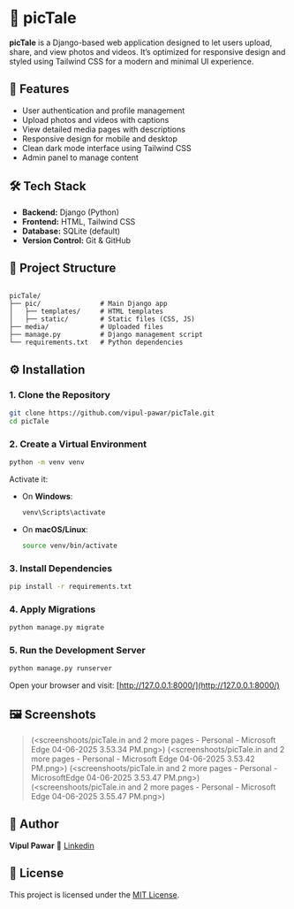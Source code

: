 # 📸 picTale

**picTale** is a Django-based web application designed to let users upload, share, and view photos and videos. It’s optimized for responsive design and styled using Tailwind CSS for a modern and minimal UI experience.

## 🚀 Features

- User authentication and profile management
- Upload photos and videos with captions
- View detailed media pages with descriptions
- Responsive design for mobile and desktop
- Clean dark mode interface using Tailwind CSS
- Admin panel to manage content

## 🛠️ Tech Stack

- **Backend:** Django (Python)
- **Frontend:** HTML, Tailwind CSS
- **Database:** SQLite (default)
- **Version Control:** Git & GitHub

## 📁 Project Structure

```

picTale/
├── pic/               # Main Django app
│   ├── templates/     # HTML templates
│   ├── static/        # Static files (CSS, JS)
├── media/             # Uploaded files
├── manage.py          # Django management script
└── requirements.txt   # Python dependencies

````

## ⚙️ Installation

### 1. Clone the Repository
```bash
git clone https://github.com/vipul-pawar/picTale.git
cd picTale
````

### 2. Create a Virtual Environment

```bash
python -m venv venv
```

Activate it:

* On **Windows**:

  ```bash
  venv\Scripts\activate
  ```
* On **macOS/Linux**:

  ```bash
  source venv/bin/activate
  ```

### 3. Install Dependencies

```bash
pip install -r requirements.txt
```

### 4. Apply Migrations

```bash
python manage.py migrate
```

### 5. Run the Development Server

```bash
python manage.py runserver
```

Open your browser and visit:
[http://127.0.0.1:8000/](http://127.0.0.1:8000/)

## 🖼️ Screenshots

> (<screenshoots/picTale.in and 2 more pages - Personal - Microsoft​ Edge 04-06-2025 3.53.34 PM.png>)
  (<screenshoots/picTale.in and 2 more pages - Personal - Microsoft​ Edge 04-06-2025 3.53.42 PM.png>)
  (<screenshoots/picTale.in and 2 more pages - Personal - Microsoft​ Edge 04-06-2025 3.53.47 PM.png>)
  (<screenshoots/picTale.in and 2 more pages - Personal - Microsoft​ Edge 04-06-2025 3.55.47 PM.png>)

## 👤 Author

**Vipul Pawar**
🔗 [Linkedin](https://linkedin.com/in/vipul-pawar-gcoea)

## 📃 License

This project is licensed under the [MIT License](LICENSE).

```
